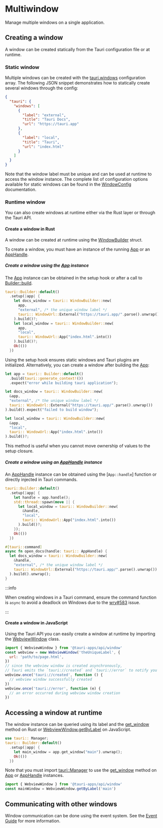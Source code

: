 # Multiwindow

Manage multiple windows on a single application.

## Creating a window

A window can be created statically from the Tauri configuration file or at runtime.

### Static window

Multiple windows can be created with the [tauri.windows][] configuration array. The following JSON snippet demonstrates how to statically create several windows through the config:

```json tauri.conf.json
{
  "tauri": {
    "windows": [
      {
        "label": "external",
        "title": "Tauri Docs",
        "url": "https://tauri.app"
      },
      {
        "label": "local",
        "title": "Tauri",
        "url": "index.html"
      }
    ]
  }
}
```

Note that the window label must be unique and can be used at runtime to access the window instance. The complete list of configuration options available for static windows can be found in the [WindowConfig][] documentation.

### Runtime window

You can also create windows at runtime either via the Rust layer or through the Tauri API.

#### Create a window in Rust

A window can be created at runtime using the [WindowBuilder][] struct.

To create a window, you must have an instance of the running [App][] or an [AppHandle][].

##### Create a window using the [App][] instance

The [App][] instance can be obtained in the setup hook or after a call to [Builder::build][].

```rust Using the setup hook
tauri::Builder::default()
  .setup(|app| {
    let docs_window = tauri:: WindowBuilder::new(
      app,
      "external", /* the unique window label */
      tauri:: WindowUrl::External("https://tauri.app/".parse().unwrap())
    ).build()?;
    let local_window = tauri:: WindowBuilder::new(
      app,
      "local",
      tauri:: WindowUrl::App("index.html".into())
    ).build()?;
    Ok(())
  })
```

Using the setup hook ensures static windows and Tauri plugins are initialized. Alternatively, you can create a window after building the [App][]:

```rust Using the built app
let app = tauri:: Builder::default()
  .build(tauri::generate_context!())
  .expect("error while building tauri application");

let docs_window = tauri:: WindowBuilder::new(
  &app,
  "external", /* the unique window label */
  tauri:: WindowUrl::External("https://tauri.app/".parse().unwrap())
).build().expect("failed to build window");

let local_window = tauri:: WindowBuilder::new(
  &app,
  "local",
  tauri:: WindowUrl::App("index.html".into())
).build()?;
```

This method is useful when you cannot move ownership of values to the setup closure.

##### Create a window using an [AppHandle][] instance

An [AppHandle][] instance can be obtained using the [`App::handle`] function or directly injected in Tauri commands.

```rust Create a window in a separate thread
tauri::Builder::default()
  .setup(|app| {
    let handle = app.handle();
    std::thread::spawn(move || {
      let local_window = tauri:: WindowBuilder::new(
        &handle,
        "local",
        tauri:: WindowUrl::App("index.html".into())
      ).build()?;
    });
    Ok(())
  })
```

```rust Create a window in a Tauri command
#[tauri::command]
async fn open_docs(handle: tauri:: AppHandle) {
  let docs_window = tauri:: WindowBuilder::new(
    &handle,
    "external", /* the unique window label */
    tauri:: WindowUrl::External("https://tauri.app/".parse().unwrap())
  ).build().unwrap();
}
```

:::info

When creating windows in a Tauri command, ensure the command function is `async` to avoid a deadlock on Windows due to the [wry#583][] issue.

:::

#### Create a window in JavaScript

Using the Tauri API you can easily create a window at runtime by importing the [WebviewWindow][] class.

```js Create a window using the WebviewWindow class
import { WebviewWindow } from '@tauri-apps/api/window'
const webview = new WebviewWindow('theUniqueLabel', {
  url: 'path/to/page.html',
})
// since the webview window is created asynchronously,
// Tauri emits the `tauri://created` and `tauri://error` to notify you of the creation response
webview.once('tauri://created', function () {
  // webview window successfully created
})
webview.once('tauri://error', function (e) {
  // an error occurred during webview window creation
})
```

## Accessing a window at runtime

The window instance can be queried using its label and the [get_window][] method on Rust or [WebviewWindow.getByLabel][] on JavaScript.

```rust Using get_window
use tauri:: Manager;
tauri:: Builder::default()
  .setup(|app| {
    let main_window = app.get_window("main").unwrap();
    Ok(())
  })
```

Note that you must import [tauri::Manager][] to use the [get_window][] method on [App][] or [AppHandle][] instances.

```js Using WebviewWindow.getByLabel
import { WebviewWindow } from '@tauri-apps/api/window'
const mainWindow = WebviewWindow.getByLabel('main')
```

## Communicating with other windows

Window communication can be done using the event system. See the [Event Guide][] for more information.

[tauri.windows]: ../../api/config.md#tauriconfig.windows
[WindowConfig]: ../../api/config.md#windowconfig
[WindowBuilder]: https://docs.rs/tauri/1.0.0/tauri/window/struct.WindowBuilder.html
[App]: https://docs.rs/tauri/1.0.0/tauri/struct.App.html
[AppHandle]: https://docs.rs/tauri/1.0.0/tauri/struct.AppHandle.html
[Builder::build]: https://docs.rs/tauri/1.0.0/tauri/struct.Builder.html#method.build
[get_window]: https://docs.rs/tauri/1.0.0/tauri/trait.Manager.html#method.get_window
[wry#583]: https://github.com/tauri-apps/wry/issues/583
[WebviewWindow]: ../../api/js/window.md#webviewwindow
[WebviewWindow.getByLabel]: ../../api/js/window.md#getbylabel
[tauri::Manager]: https://docs.rs/tauri/1.0.0/tauri/trait.Manager.html
[Event Guide]: ./events.md
